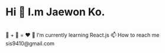 # Hi 👋 I.m Jaewon Ko.


</br>
🥩 + 🍺 = ❤️ 
🌱 I’m currently learning React.js 
📫 How to reach me sis9410@gmail.com 

